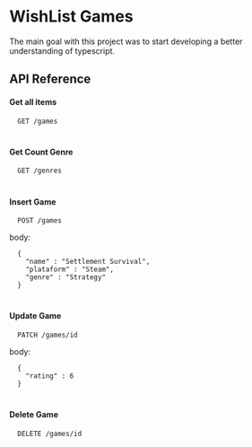
# WishList Games

The main goal with this project was to start developing a better understanding of typescript.


## API Reference

#### Get all items

```http
  GET /games
```

#

#### Get Count Genre

```http
  GET /genres
```

#

#### Insert Game
```http
  POST /games
```
body: 
```
  {
    "name" : "Settlement Survival",
    "plataform" : "Steam",
    "genre" : "Strategy"
  }
```

#

#### Update Game
```http
  PATCH /games/id
```
body: 
```
  {
    "rating" : 6
  }
```

#

#### Delete Game
```http
  DELETE /games/id
```
